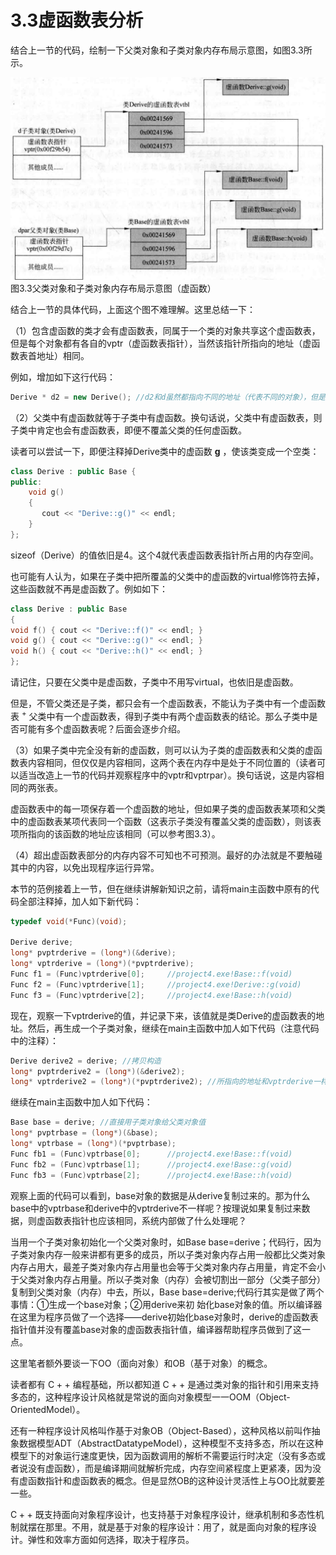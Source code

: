 # 3.3虚函数表分析  

结合上一节的代码，绘制一下父类对象和子类对象内存布局示意图，如图3.3所示。  

![](images/dd6d01703a3e7f636b75bab14f645a4be73062dc57db0d6b810c74dad6d86d6b.jpg)  
图3.3父类对象和子类对象内存布局示意图（虚函数）  

结合上一节的具体代码，上面这个图不难理解。这里总结一下：  

（1）包含虚函数的类才会有虚函数表，同属于一个类的对象共享这个虚函数表，但是每个对象都有各自的vptr（虚函数表指针），当然该指针所指向的地址（虚函数表首地址）相同。  

例如，增加如下这行代码：  

``` cpp
Derive * d2 = new Derive(); //d2和d虽然都指向不同的地址（代表不同的对象），但是这两个地址中的四个字节的内容相同，因为这四个字节代表的是Derive类虚函数表的首地址
```

（2）父类中有虚函数就等于子类中有虚函数。换句话说，父类中有虚函数表，则子类中肯定也会有虚函数表，即便不覆盖父类的任何虚函数。  

读者可以尝试一下，即便注释掉Derive类中的虚函数 $\mathbf{g}$ ，使该类变成一个空类：  

``` cpp
class Derive : public Base {  
public:  
    void g()   
    {  
       cout << "Derive::g()" << endl;   
    }  
};
```

sizeof（Derive）的值依旧是4。这个4就代表虚函数表指针所占用的内存空间。  

也可能有人认为，如果在子类中把所覆盖的父类中的虚函数的virtual修饰符去掉，这些函数就不再是虚函数了。例如如下：  

```cpp
class Derive : public Base
{
void f() { cout << "Derive::f()" << endl; }
void g() { cout << "Derive::g()" << endl; }
void h() { cout << "Derive::h()" << endl; }
};
```

请记住，只要在父类中是虚函数，子类中不用写virtual，也依旧是虚函数。  

但是，不管父类还是子类，都只会有一个虚函数表，不能认为子类中有一个虚函数表 $^+$ 父类中有一个虚函数表，得到子类中有两个虚函数表的结论。那么子类中是否可能有多个虚函数表呢？后面会逐步介绍。  

（3）如果子类中完全没有新的虚函数，则可以认为子类的虚函数表和父类的虚函数表内容相同，但仅仅是内容相同，这两个表在内存中是处于不同位置的（读者可以适当改造上一节的代码并观察程序中的vptr和vptrpar）。换句话说，这是内容相同的两张表。  

虚函数表中的每一项保存着一个虚函数的地址，但如果子类的虚函数表某项和父类中的虚函数表某项代表同一个函数（这表示子类没有覆盖父类的虚函数），则该表项所指向的该函数的地址应该相同（可以参考图3.3）。  

（4）超出虚函数表部分的内存内容不可知也不可预测。最好的办法就是不要触碰其中的内容，以免出现程序运行异常。  

本节的范例接着上一节，但在继续讲解新知识之前，请将main主函数中原有的代码全部注释掉，加人如下新代码：  

``` cpp
typedef void(*Func)(void);  
  
Derive derive;  
long* pvptrderive = (long*)(&derive);  
long* vptrderive = (long*)(*pvptrderive);  
Func f1 = (Func)vptrderive[0];     //project4.exe!Base::f(void)  
Func f2 = (Func)vptrderive[1];     //project4.exe!Derive::g(void)  
Func f3 = (Func)vptrderive[2];     //project4.exe!Base::h(void)
```

现在，观察一下vptrderive的值，并记录下来，该值就是类Derive的虚函数表的地址。然后，再生成一个子类对象，继续在main主函数中加人如下代码（注意代码中的注释）：  

``` cpp
Derive derive2 = derive; //拷贝构造  
long* pvptrderive2 = (long*)(&derive2);  
long* vptrderive2 = (long*)(*pvptrderive2); //所指向的地址和vptrderive一样，说明两个对象指向的是同一个虚函数表（子类Derive的虚函数表）
```

继续在main主函数中加人如下代码：  

``` cpp
Base base = derive; //直接用子类对象给父类对象值  
long* pvptrbase = (long*)(&base);  
long* vptrbase = (long*)(*pvptrbase);  
Func fb1 = (Func)vptrbase[0];      //project4.exe!Base::f(void)  
Func fb2 = (Func)vptrbase[1];      //project4.exe!Base::g(void)  
Func fb3 = (Func)vptrbase[2];      //project4.exe!Base::h(void)
```

观察上面的代码可以看到，base对象的数据是从derive复制过来的。那为什么base中的vptrbase和derive中的vptrderive不一样呢？按理说如果复制过来数据，则虚函数表指针也应该相同，系统内部做了什么处理呢？  

当用一个子类对象初始化一个父类对象时，如Base base=derive；代码行，因为子类对象内存一般来讲都有更多的成员，所以子类对象内存占用一般都比父类对象内存占用大，最差子类对象内存占用量也会等于父类对象内存占用量，肯定不会小于父类对象内存占用量。所以子类对象（内存）会被切割出一部分（父类子部分）复制到父类对象（内存）中去，所以，Base base=derive;代码行其实是做了两个事情：①生成一个base对象；②用derive来初 始化base对象的值。所以编译器在这里为程序员做了一个选择——derive初始化base对象时，derive的虚函数表指针值并没有覆盖base对象的虚函数表指针值，编译器帮助程序员做到了这一点。

这里笔者额外要谈一下OO（面向对象）和OB（基于对象）的概念。  

读者都有 $\mathrm{C++}$ 编程基础，所以都知道 $\mathrm{C++}$ 是通过类对象的指针和引用来支持多态的，这种程序设计风格就是常说的面向对象模型一一OOM（Object-OrientedModel）。  

还有一种程序设计风格叫作基于对象OB（Object-Based），这种风格以前叫作抽象数据模型ADT（AbstractDatatypeModel），这种模型不支持多态，所以在这种模型下的对象运行速度更快，因为函数调用的解析不需要运行时决定（没有多态或者说没有虚函数），而是编译期间就解析完成，内存空间紧程度上更紧凑，因为没有虚函数指针和虚函数表的概念。但是显然OB的这种设计灵活性上与OO比就要差一些。  

$\mathrm{C++}$ 既支持面向对象程序设计，也支持基于对象程序设计，继承机制和多态性机制就摆在那里。不用，就是基于对象的程序设计：用了，就是面向对象的程序设计。弹性和效率方面如何选择，取决于程序员。